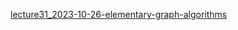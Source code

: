 [lecture31_2023-10-26-elementary-graph-algorithms](../../mooc/hias-algorithm/lecture31_2023-10-26-elementary-graph-algorithms.pdf)